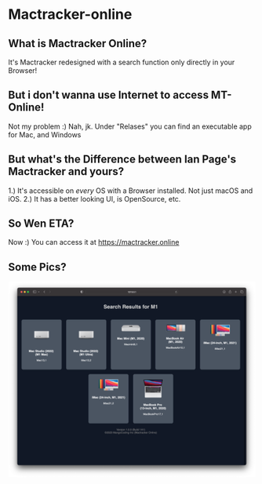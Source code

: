 # Mactracker-online

## What is Mactracker Online?
It's Mactracker redesigned with a search function only directly in your Browser!

## But i don't wanna use Internet to access MT-Online!
Not my problem :)
Nah, jk. Under "Relases" you can find an executable app for Mac, and Windows

## But what's the Difference between Ian Page's Mactracker and yours?
1.) It's accessible on *every* OS with a Browser installed. Not just macOS and iOS.
2.) It has a better looking UI, is OpenSource, etc.

## So Wen ETA?
Now :) You can access it at https://mactracker.online

## Some Pics?

![Screenshot](/img/searchForM1.png)
